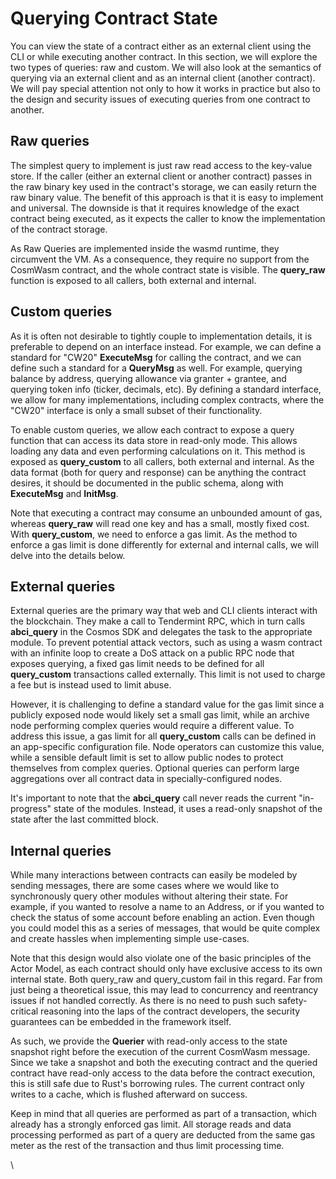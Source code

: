 # Querying Contract State

You can view the state of a contract either as an external client using the CLI or while executing another contract. In this section, we will explore the two types of queries: raw and custom. We will also look at the semantics of querying via an external client and as an internal client (another contract). We will pay special attention not only to how it works in practice but also to the design and security issues of executing queries from one contract to another.

## Raw queries

The simplest query to implement is just raw read access to the key-value store. If the caller (either an external client or another contract) passes in the raw binary key used in the contract's storage, we can easily return the raw binary value. The benefit of this approach is that it is easy to implement and universal. The downside is that it requires knowledge of the exact contract being executed, as it expects the caller to know the implementation of the contract storage.

As Raw Queries are implemented inside the wasmd runtime, they circumvent the VM. As a consequence, they require no support from the CosmWasm contract, and the whole contract state is visible. The **query\_raw** function is exposed to all callers, both external and internal.

## Custom queries

As it is often not desirable to tightly couple to implementation details, it is preferable to depend on an interface instead. For example, we can define a standard for "CW20" **ExecuteMsg** for calling the contract, and we can define such a standard for a **QueryMsg** as well. For example, querying balance by address, querying allowance via granter + grantee, and querying token info (ticker, decimals, etc). By defining a standard interface, we allow for many implementations, including complex contracts, where the "CW20" interface is only a small subset of their functionality.

To enable custom queries, we allow each contract to expose a query function that can access its data store in read-only mode. This allows loading any data and even performing calculations on it. This method is exposed as **query\_custom** to all callers, both external and internal. As the data format (both for query and response) can be anything the contract desires, it should be documented in the public schema, along with **ExecuteMsg** and **InitMsg**.

Note that executing a contract may consume an unbounded amount of gas, whereas **query\_raw** will read one key and has a small, mostly fixed cost. With **query\_custom**, we need to enforce a gas limit. As the method to enforce a gas limit is done differently for external and internal calls, we will delve into the details below.

## External queries

External queries are the primary way that web and CLI clients interact with the blockchain. They make a call to Tendermint RPC, which in turn calls **abci\_query** in the Cosmos SDK and delegates the task to the appropriate module. To prevent potential attack vectors, such as using a wasm contract with an infinite loop to create a DoS attack on a public RPC node that exposes querying, a fixed gas limit needs to be defined for all **query\_custom** transactions called externally. This limit is not used to charge a fee but is instead used to limit abuse.

However, it is challenging to define a standard value for the gas limit since a publicly exposed node would likely set a small gas limit, while an archive node performing complex queries would require a different value. To address this issue, a gas limit for all **query\_custom** calls can be defined in an app-specific configuration file. Node operators can customize this value, while a sensible default limit is set to allow public nodes to protect themselves from complex queries. Optional queries can perform large aggregations over all contract data in specially-configured nodes.

It's important to note that the **abci\_query** call never reads the current "in-progress" state of the modules. Instead, it uses a read-only snapshot of the state after the last committed block.

## Internal queries

While many interactions between contracts can easily be modeled by sending messages, there are some cases where we would like to synchronously query other modules without altering their state. For example, if you wanted to resolve a name to an Address, or if you wanted to check the status of some account before enabling an action. Even though you could model this as a series of messages, that would be quite complex and create hassles when implementing simple use-cases.

Note that this design would also violate one of the basic principles of the Actor Model, as each contract should only have exclusive access to its own internal state. Both query\_raw and query\_custom fail in this regard. Far from just being a theoretical issue, this may lead to concurrency and reentrancy issues if not handled correctly. As there is no need to push such safety-critical reasoning into the laps of the contract developers, the security guarantees can be embedded in the framework itself.

As such, we provide the **Querier** with read-only access to the state snapshot right before the execution of the current CosmWasm message. Since we take a snapshot and both the executing contract and the queried contract have read-only access to the data before the contract execution, this is still safe due to Rust's borrowing rules. The current contract only writes to a cache, which is flushed afterward on success.

Keep in mind that all queries are performed as part of a transaction, which already has a strongly enforced gas limit. All storage reads and data processing performed as part of a query are deducted from the same gas meter as the rest of the transaction and thus limit processing time.

\
